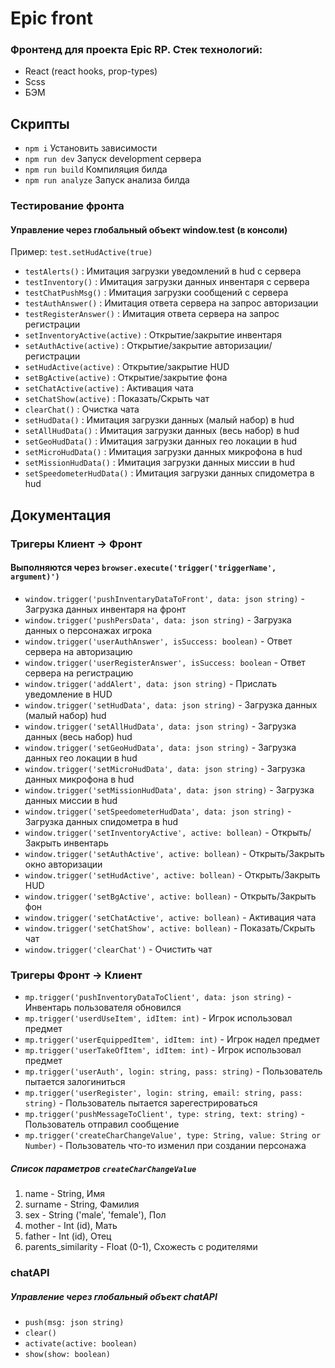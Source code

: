 # Epic front

### Фронтенд для проекта Epic RP. Стек технологий:

- React (react hooks, prop-types)
- Scss
- БЭМ

## Скрипты

- `npm i` Установить зависимости
- `npm run dev` Запуск development сервера
- `npm run build` Компиляция билда
- `npm run analyze` Запуск анализа билда

### Тестирование фронта

#### Управление через глобальный объект window.test (в консоли)

Пример: `test.setHudActive(true)`

- `testAlerts()` : Имитация загрузки уведомлений в hud с сервера
- `testInventory()` : Имитация загрузки данных инвентаря с сервера
- `testChatPushMsg()` : Имитация загрузки сообщений с сервера
- `testAuthAnswer()` : Имитация ответа сервера на запрос авторизации
- `testRegisterAnswer()` : Имитация ответа сервера на запрос регистрации
- `setInventoryActive(active)` : Открытие/закрытие инвентаря
- `setAuthActive(active)` : Открытие/закрытие авторизации/регистрации
- `setHudActive(active)` : Открытие/закрытие HUD
- `setBgActive(active)` : Открытие/закрытие фона
- `setChatActive(active)` : Активация чата
- `setChatShow(active)` : Показать/Скрыть чат
- `clearChat()` : Очистка чата
- `setHudData()` : Имитация загрузки данных (малый набор) в hud
- `setAllHudData()` : Имитация загрузки данных (весь набор) в hud
- `setGeoHudData()` : Имитация загрузки данных гео локации в hud
- `setMicroHudData()` : Имитация загрузки данных микрофона в hud
- `setMissionHudData()` : Имитация загрузки данных миссии в hud
- `setSpeedometerHudData()` : Имитация загрузки данных спидометра в hud

## Документация

### Тригеры **Клиент -> Фронт**

#### Выполняются через `browser.execute('trigger('triggerName', argument)')`

- `window.trigger('pushInventaryDataToFront', data: json string)` - Загрузка данных инвентаря на фронт
- `window.trigger('pushPersData', data: json string)` - Загрузка данных о персонажах игрока
- `window.trigger('userAuthAnswer', isSuccess: boolean)` - Ответ сервера на авторизацию
- `window.trigger('userRegisterAnswer', isSuccess: boolean` - Ответ сервера на регистрацию
- `window.trigger('addAlert', data: json string)` - Прислать уведомление в HUD
- `window.trigger('setHudData', data: json string)` - Загрузка данных (малый набор) hud
- `window.trigger('setAllHudData', data: json string)` - Загрузка данных (весь набор) hud
- `window.trigger('setGeoHudData', data: json string)` - Загрузка данных гео локации в hud
- `window.trigger('setMicroHudData', data: json string)` - Загрузка данных микрофона в hud
- `window.trigger('setMissionHudData', data: json string)` - Загрузка данных миссии в hud
- `window.trigger('setSpeedometerHudData', data: json string)` - Загрузка данных спидометра в hud
- `window.trigger('setInventoryActive', active: bollean)` - Открыть/Закрыть инвентарь
- `window.trigger('setAuthActive', active: bollean)` - Открыть/Закрыть окно авторизации
- `window.trigger('setHudActive', active: bollean)` - Открыть/Закрыть HUD
- `window.trigger('setBgActive', active: bollean)` - Открыть/Закрыть фон
- `window.trigger('setChatActive', active: bollean)` - Активация чата
- `window.trigger('setChatShow', active: bollean)` - Показать/Скрыть чат
- `window.trigger('clearChat')` - Очистить чат

### Тригеры **Фронт -> Клиент**

- `mp.trigger('pushInventoryDataToClient', data: json string)` - Инвентарь пользователя обновился
- `mp.trigger('userdUseItem', idItem: int)` - Игрок использовал предмет
- `mp.trigger('userEquippedItem', idItem: int)` - Игрок надел предмет
- `mp.trigger('userTakeOfItem', idItem: int)` - Игрок использовал предмет
- `mp.trigger('userAuth', login: string, pass: string)` - Пользователь пытается залогиниться
- `mp.trigger('userRegister', login: string, email: string, pass: string)` - Пользователь пытается зарегестрироваться
- `mp.trigger('pushMessageToClient', type: string, text: string)` - Пользователь отправил сообщение
- `mp.trigger('createCharChangeValue', type: String, value: String or Number)` - Пользователь что-то изменил при создании персонажа

##### Список параметров `createCharChangeValue`
1. name - String, Имя
2. surname - String, Фамилия
3. sex - String ('male', 'female'), Пол
4. mother - Int (id), Мать
5. father - Int (id), Отец
6. parents_similarity - Float (0-1), Схожесть с родителями

### chatAPI

##### Управление через глобальный объект chatAPI

- `push(msg: json string)`
- `clear()`
- `activate(active: boolean)`
- `show(show: boolean)`
